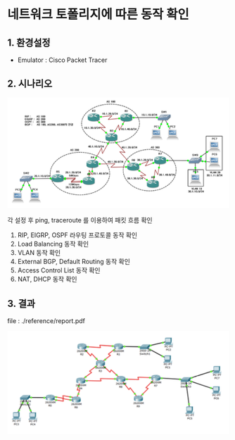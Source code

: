 # 네트워크 토폴리지에 따른 동작 확인

## 1. 환경설정
* Emulator : Cisco Packet Tracer

## 2. 시나리오
![image](./reference/image.jpg)<p>
각 설정 후 ping, traceroute 를 이용하여 패킷 흐름 확인 
1. RIP, EIGRP, OSPF 라우팅 프로토콜 동작 확인
2. Load Balancing 동작 확인
3. VLAN 동작 확인
4. External BGP, Default Routing 동작 확인
5. Access Control List 동작 확인
6. NAT, DHCP 동작 확인

## 3. 결과
file : ./reference/report.pdf <p>
![image](./reference/result.jpg)<p>
